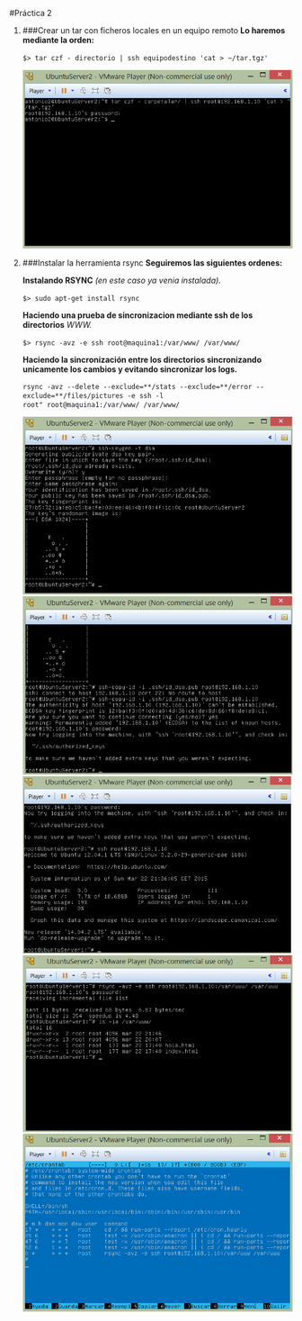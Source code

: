#Práctica 2

1. ###Crear un tar con ficheros locales en un equipo remoto
	**Lo haremos mediante la orden:**

	`$> tar czf - directorio | ssh equipodestino 'cat > ~/tar.tgz'`

	![Imagen 1](Capturas/1__.png "Práctica 1")

2. ###Instalar la herramienta rsync
	**Seguiremos las siguientes ordenes:**
	
	**Instalando RSYNC** *(en este caso ya venia instalada).*

	`$> sudo apt-get install rsync`

	**Haciendo una prueba de sincronizacion mediante ssh de los directorios** *WWW.*

	`$> rsync -avz -e ssh root@maquina1:/var/www/ /var/www/`
	
	**Haciendo la sincronización entre los directorios sincronizando unicamente los cambios y evitando sincronizar los logs.**
	```
	rsync -avz --delete --exclude=**/stats --exclude=**/error --exclude=**/files/pictures -e ssh -l 
	root" root@maquina1:/var/www/ /var/www/
	```
	![Imagen 2](Capturas/2__.png "Práctica 2")
	![Imagen 2.2](Capturas/2.2__.png "Práctica 2.2")
	![Imagen 2.3](Capturas/2.3__.png "Práctica 2.3")
	![Imagen 2.4](Capturas/2.4__.png "Práctica 2.4")
	![Imagen 2.5](Capturas/2.5__.png "Práctica 2.5")
	
